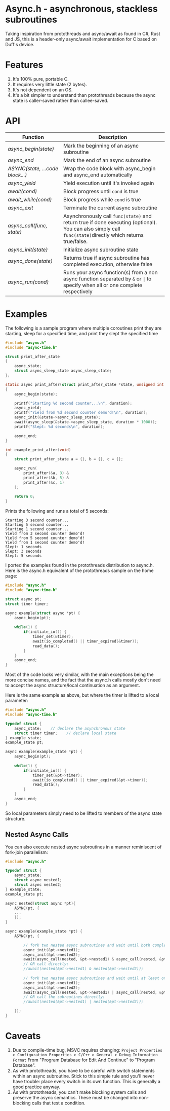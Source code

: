 # Async.h - asynchronous, stackless subroutines

Taking inspiration from protothreads and async/await as found in C#, Rust and JS,
this is a header-only async/await implementation for C based on Duff's device.

# Features

1. It's 100% pure, portable C.
2. It requires very little state (2 bytes).
3. It's not dependent on an OS.
4. It's a bit simpler to understand than protothreads because the async state
   is caller-saved rather than callee-saved.

# API

Function|Description
--------|-----------
*async_begin(state)*|Mark the beginning of an async subroutine
*async_end*|Mark the end of an async subroutine
*ASYNC(state, ...code block...)*|Wrap the code block with async_begin and async_end automatically
*async_yield*|Yield execution until it's invoked again
*await(cond)*|Block progress until `cond` is true
*await_while(cond)*|Block progress while `cond` is true
*async_exit*|Terminate the current async subroutine
*async_call(func, state)*|Asynchronously call `func(state)` and return true if done executing (optional). You can also simply call `func(state)`directly which returns true/false.
*async_init(state)*|Initialize async subroutine state
*async_done(state)*|Returns true if async subroutine has completed execution, otherwise false
*async_run(cond)*|Runs your async function(s) from a non async function separated by `&` or `\|` to specify when all or one complete respectively

# Examples

The following is a sample program where multiple coroutines print they are starting, sleep for a specified time, and
print they slept the specified time
```c
#include "async.h"
#include "async-time.h"

struct print_after_state
{
    async_state;
    struct async_sleep_state async_sleep_state;
};

static async print_after(struct print_after_state *state, unsigned int duration)
{
    async_begin(state);

    printf("Starting %d second counter...\n", duration);
    async_yield;
    printf("Yield from %d second counter demo'd!\n", duration);
    async_init(&state->async_sleep_state);
    await(async_sleep(&state->async_sleep_state, duration * 1000));
    printf("Slept: %d seconds\n", duration);

    async_end;
}

int example_print_after(void)
{
    struct print_after_state a = {}, b = {}, c = {};

    async_run(
        print_after(&a, 3) &
        print_after(&b, 5) &
        print_after(&c, 1)
    );
    
    return 0;
}
```

Prints the following and runs a total of 5 seconds:

```
Starting 3 second counter...
Starting 5 second counter...
Starting 1 second counter...
Yield from 3 second counter demo'd!
Yield from 5 second counter demo'd!
Yield from 1 second counter demo'd!
Slept: 1 seconds
Slept: 3 seconds
Slept: 5 seconds
```

I ported the examples found in the protothreads distribution to async.h. Here
is the async.h equivalent of the protothreads sample on the home page:
```c
#include "async.h"
#include "async-time.h"

struct async pt;
struct timer timer;

async example(struct async *pt) {
    async_begin(pt);
    
    while(1) {
        if(initiate_io()) {
            timer_set(&timer);
            await(io_completed() || timer_expired(&timer));
            read_data();
        }
    }
    async_end;
}
```
Most of the code looks very similar, with the main exceptions being the
more concise names, and the fact that the async.h calls mostly don't need
to accept the async structure/local continuation as an argument.

Here is the same example as above, but where the timer is lifted to
a local parameter:
```c
#include "async.h"
#include "async-time.h"

typedef struct { 
    async_state;    // declare the asynchronous state
    struct timer timer;    // declare local state
} example_state;
example_state pt;

async example(example_state *pt) {
    async_begin(pt);
    
    while(1) {
        if(initiate_io()) {
            timer_set(&pt->timer);
            await(io_completed() || timer_expired(&pt->timer));
            read_data();
        }
    }
    async_end;
}
```
So local parameters simply need to be lifted to members of the async
state structure.

## Nested Async Calls

You can also execute nested async subroutines in a manner reminiscent of
fork-join parallelism:
```C
#include "async.h"

typedef struct { 
    async_state;
    struct async nested1;
    struct async nested2;
} example_state;
example_state pt;

async nested(struct async *pt){
    ASYNC(pt, {
    ...
    });
}

async example(example_state *pt) {
    ASYNC(pt, {

        // fork two nested async subroutines and wait until both complete
        async_init(&pt->nested1);
        async_init(&pt->nested2);
        await(async_call(nested, &pt->nested1) & async_call(nested, &pt->nested2));
        // OR call directly:
        //await(nested(&pt->nested1) & nested(&pt->nested2));
        
        // fork two nested async subroutines and wait until at least one completes
        async_init(&pt->nested1);
        async_init(&pt->nested2);
        await(async_call(nested, &pt->nested1) | async_call(nested, &pt->nested2));
        // OR call the subroutines directly:
        //await(nested(&pt->nested1) | nested(&pt->nested2));

    });
}
```

# Caveats

1. Due to compile-time bug, MSVC requires changing:
    `Project Properties > Configuration Properties > C/C++ > General > Debug Information Format`
   From "Program Database for Edit And Continue" to "Program Database".
2. As with protothreads, you have to be careful with switch statements
   within an async subroutine. Stick to this simple rule and you'll
   never have trouble: place every switch in its own function. This is
   generally a good practice anyway.
3. As with protothreads, you can't make blocking system calls and preserve
   the async semantics. These must be changed into non-blocking calls that
   test a condition.
